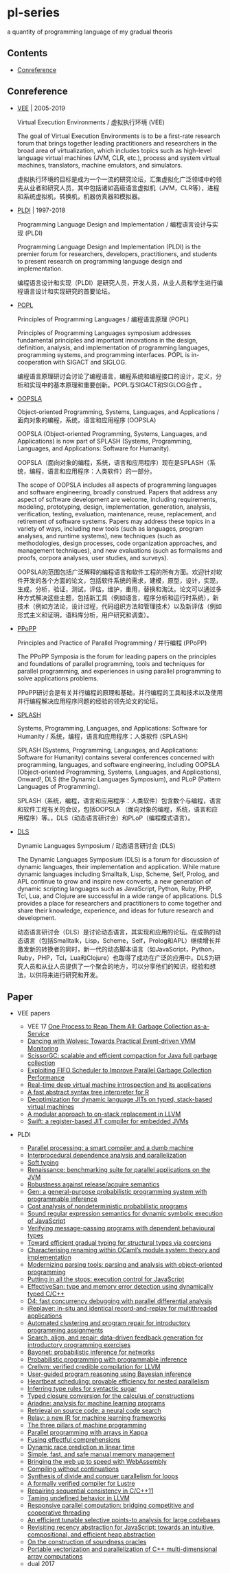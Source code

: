 # pl-series
 a quantity of programming language of my gradual theoris


## Contents
<!-- START -->

 - [Conreference](#conreference)



## Conreference

- [VEE](http://vee.sigops.org/) | 2005-2019
  
  Virtual Execution Environments / 虚拟执行环境 (VEE)

  The goal of Virtual Execution Environments is to be a first-rate research forum that brings together leading practitioners and researchers in the broad area of virtualization, which includes topics such as high-level language virtual machines (JVM, CLR, etc.), process and system virtual machines, translators, machine emulators, and simulators.

  虚拟执行环境的目标是成为一个一流的研究论坛，汇集虚拟化广泛领域中的领先从业者和研究人员，其中包括诸如高级语言虚拟机（JVM，CLR等），进程和系统虚拟机，转换机，机器仿真器和模拟器。

- [PLDI](https://dblp.uni-trier.de/db/conf/pldi/) | 1997-2018

  Programming Language Design and Implementation / 编程语言设计与实现 (PLDI)

  Programming Language Design and Implementation (PLDI) is the premier forum for researchers, developers, practitioners, and students to present research on programming language design and implementation.
  
  编程语言设计和实现（PLDI）是研究人员，开发人员，从业人员和学生进行编程语言设计和实现研究的首要论坛。

- [POPL](http://sigplan.org/Conferences/POPL/)

  Principles of Programming Languages / 编程语言原理    (POPL)

  Principles of Programming Languages symposium addresses fundamental principles and important innovations in the design, definition, analysis, and implementation of programming languages, programming systems, and programming interfaces. POPL is in-cooperation with SIGACT and SIGLOG.

  编程语言原理研讨会讨论了编程语言，编程系统和编程接口的设计，定义，分析和实现中的基本原理和重要创新。POPL与SIGACT和SIGLOG合作 。

- [OOPSLA](http://sigplan.org/Conferences/OOPSLA/)

    Object-oriented Programming, Systems, Languages, and Applications / 面向对象的编程，系统，语言和应用程序 (OOPSLA)

    OOPSLA (Object-oriented Programming, Systems, Languages, and Applications) is now part of SPLASH (Systems, Programming, Languages, and Applications: Software for Humanity).

    OOPSLA（面向对象的编程，系统，语言和应用程序）现在是SPLASH（系统，编程，语言和应用程序：人类软件）的一部分。

    The scope of OOPSLA includes all aspects of programming languages and software engineering, broadly construed. Papers that address any aspect of software development are welcome, including requirements, modeling, prototyping, design, implementation, generation, analysis, verification, testing, evaluation, maintenance, reuse, replacement, and retirement of software systems. Papers may address these topics in a variety of ways, including new tools (such as languages, program analyses, and runtime systems), new techniques (such as methodologies, design processes, code organization approaches, and management techniques), and new evaluations (such as formalisms and proofs, corpora analyses, user studies, and surveys).

    OOPSLA的范围包括广泛解释的编程语言和软件工程的所有方面。欢迎针对软件开发的各个方面的论文，包括软件系统的需求，建模，原型，设计，实现，生成，分析，验证，测试，评估，维护，重用，替换和淘汰。论文可以通过多种方式解决这些主题，包括新工具（例如语言，程序分析和运行时系统），新技术（例如方法论，设计过程，代码组织方法和管理技术）以及新评估（例如形式主义和证明，语料库分析，用户研究和调查）。

- [PPoPP](http://sigplan.org/Conferences/PPOPP/)

    Principles and Practice of Parallel Programming / 并行编程 (PPoPP)

    The PPoPP Symposia is the forum for leading papers on the principles and foundations of parallel programming, tools and techniques for parallel programming, and experiences in using parallel programming to solve applications problems.

    PPoPP研讨会是有关并行编程的原理和基础，并行编程的工具和技术以及使用并行编程解决应用程序问题的经验的领先论文的论坛。

- [SPLASH](http://sigplan.org/Conferences/SPLASH/)

    Systems, Programming, Languages, and Applications: Software for Humanity / 系统，编程，语言和应用程序：人类软件 (SPLASH)

    SPLASH (Systems, Programming, Languages, and Applications: Software for Humanity) contains several conferences concerned with programming, languages, and software engineering, including OOPSLA (Object-oriented Programming, Systems, Languages, and Applications), Onward!, DLS (the Dynamic Languages Symposium), and PLoP (Pattern Languages of Programming).

    SPLASH（系统，编程，语言和应用程序：人类软件）包含数个与编程，语言和软件工程有关的会议，包括OOPSLA （面向对象的编程，系统，语言和应用程序）等。，DLS（动态语言研讨会）和PLoP（编程模式语言）。

- [DLS](http://sigplan.org/Conferences/DLS/)
  
    Dynamic Languages Symposium / 动态语言研讨会 (DLS)

    The Dynamic Languages Symposium (DLS) is a forum for discussion of dynamic languages, their implementation and application. While mature dynamic languages including Smalltalk, Lisp, Scheme, Self, Prolog, and APL continue to grow and inspire new converts, a new generation of dynamic scripting languages such as JavaScript, Python, Ruby, PHP, Tcl, Lua, and Clojure are successful in a wide range of applications. DLS provides a place for researchers and practitioners to come together and share their knowledge, experience, and ideas for future research and development.

    动态语言研讨会（DLS）是讨论动态语言，其实现和应用的论坛。在成熟的动态语言（包括Smalltalk，Lisp，Scheme，Self，Prolog和APL）继续增长并激发新的转换者的同时，新一代的动态脚本语言（如JavaScript，Python，Ruby，PHP，Tcl，Lua和Clojure）也取得了成功在广泛的应用中。DLS为研究人员和从业人员提供了一个聚会的地方，可以分享他们的知识，经验和想法，以供将来进行研究和开发。


## Paper
- VEE papers 
  - VEE 17 [One Process to Reap Them All: Garbage Collection as-a-Service](https://dl.acm.org/doi/10.1145/3050748.3050754)
  - [Dancing with Wolves: Towards Practical Event-driven VMM Monitoring](https://dl.acm.org/doi/10.1145/3140607.3050750)
  - [ScissorGC: scalable and efficient compaction for Java full garbage collection](https://dl.acm.org/doi/10.1145/3313808.3313820)
  - [Exploiting FIFO Scheduler to Improve Parallel Garbage Collection Performance](https://dl.acm.org/doi/10.1145/2892242.2892248)
  - [Real-time deep virtual machine introspection and its applications](https://dl.acm.org/doi/10.1145/2576195.2576196)
  - [A fast abstract syntax tree interpreter for R](https://dl.acm.org/doi/10.1145/2674025.2576205)
  - [Deoptimization for dynamic language JITs on typed, stack-based virtual machines](https://dl.acm.org/doi/10.1145/2674025.2576209)
  - [A modular approach to on-stack replacement in LLVM](https://dl.acm.org/doi/10.1145/2517326.2451541)
  - [Swift: a register-based JIT compiler for embedded JVMs](https://dl.acm.org/doi/10.1145/2365864.2151035)

- PLDI
  - [Parallel processing: a smart compiler and a dumb machine](https://dl.acm.org/doi/10.1145/989393.989408)
  - [Interprocedural dependence analysis and parallelization](https://dl.acm.org/doi/10.1145/989393.989411)
  - [Soft typing](https://dl.acm.org/doi/10.1145/989393.989435)
  - [Renaissance: benchmarking suite for parallel applications on the JVM](https://dl.acm.org/doi/10.1145/3314221.3314637)
  - [Robustness against release/acquire semantics](https://dl.acm.org/doi/10.1145/3314221.3314604)
  - [Gen: a general-purpose probabilistic programming system with programmable inference](https://dl.acm.org/doi/10.1145/3314221.3314642)
  - [Cost analysis of nondeterministic probabilistic programs](https://dl.acm.org/doi/10.1145/3314221.3314581)
  - [Sound regular expression semantics for dynamic symbolic execution of JavaScript](https://dl.acm.org/doi/10.1145/3314221.3314645)
  - [Verifying message-passing programs with dependent behavioural types](https://dl.acm.org/doi/10.1145/3314221.3322484)
  - [Toward efficient gradual typing for structural types via coercions](https://dl.acm.org/doi/10.1145/3314221.3314627)
  - [Characterising renaming within OCaml’s module system: theory and implementation](https://dl.acm.org/doi/10.1145/3314221.3314600)
  - [Modernizing parsing tools: parsing and analysis with object-oriented programming](https://dl.acm.org/doi/10.1145/3315568.3329967)
  - [Putting in all the stops: execution control for JavaScript](https://dl.acm.org/doi/10.1145/3192366.3192370)
  - [EffectiveSan: type and memory error detection using dynamically typed C/C++](https://dl.acm.org/doi/10.1145/3296979.3192388)
  - [D4: fast concurrency debugging with parallel differential analysis](https://dl.acm.org/doi/10.1145/3192366.3192390)
  - [iReplayer: in-situ and identical record-and-replay for multithreaded applications](https://dl.acm.org/doi/10.1145/3192366.3192380)
  - [Automated clustering and program repair for introductory programming assignments](https://dl.acm.org/doi/10.1145/3192366.3192387)
  - [Search, align, and repair: data-driven feedback generation for introductory programming exercises](https://dl.acm.org/doi/10.1145/3192366.3192384)
  - [Bayonet: probabilistic inference for networks](https://dl.acm.org/doi/10.1145/3296979.3192400)
  - [Probabilistic programming with programmable inference](https://dl.acm.org/doi/10.1145/3296979.3192409)
  - [Crellvm: verified credible compilation for LLVM](https://dl.acm.org/doi/10.1145/3192366.3192377)
  - [User-guided program reasoning using Bayesian inference](https://dl.acm.org/doi/10.1145/3192366.3192417)
  - [Heartbeat scheduling: provable efficiency for nested parallelism](https://dl.acm.org/doi/10.1145/3192366.3192391)
  - [Inferring type rules for syntactic sugar](https://dl.acm.org/doi/10.1145/3192366.3192398)
  - [Typed closure conversion for the calculus of constructions](https://dl.acm.org/doi/10.1145/3192366.3192372)
  - [Ariadne: analysis for machine learning programs](https://dl.acm.org/doi/10.1145/3211346.3211349)
  - [Retrieval on source code: a neural code search](https://dl.acm.org/doi/10.1145/3211346.3211353)
  - [Relay: a new IR for machine learning frameworks](https://dl.acm.org/doi/10.1145/3211346.3211348)
  - [The three pillars of machine programming](https://dl.acm.org/doi/10.1145/3211346.3211355)
  - [Parallel programming with arrays in Kappa](https://dl.acm.org/doi/10.1145/3219753.3219757)
  - [Fusing effectful comprehensions](https://dl.acm.org/doi/10.1145/3140587.3062362)
  - [Dynamic race prediction in linear time](https://dl.acm.org/doi/10.1145/3140587.3062374)
  - [Simple, fast, and safe manual memory management](https://dl.acm.org/doi/10.1145/3062341.3062376)
  - [Bringing the web up to speed with WebAssembly](https://dl.acm.org/doi/10.1145/3062341.3062363)
  - [Compiling without continuations](https://dl.acm.org/doi/10.1145/3062341.3062380)
  - [Synthesis of divide and conquer parallelism for loops](https://dl.acm.org/doi/10.1145/3062341.3062355)
  - [A formally verified compiler for Lustre](https://dl.acm.org/doi/10.1145/3140587.3062358)
  - [Repairing sequential consistency in C/C++11](https://dl.acm.org/doi/10.1145/3140587.3062352)
  - [Taming undefined behavior in LLVM](https://dl.acm.org/doi/10.1145/3140587.3062343)
  - [Responsive parallel computation: bridging competitive and cooperative threading](https://dl.acm.org/doi/10.1145/3140587.3062370)
  - [An efficient tunable selective points-to analysis for large codebases](https://dl.acm.org/doi/10.1145/3088515.3088519)
  - [Revisiting recency abstraction for JavaScript: towards an intuitive, compositional, and efficient heap abstraction](https://dl.acm.org/doi/10.1145/3088515.3088516)
  - [On the construction of soundness oracles](https://dl.acm.org/doi/10.1145/3088515.3088520)
  - [Portable vectorization and parallelization of C++ multi-dimensional array computations](https://dl.acm.org/doi/10.1145/3091966.3091973)
  - dual 2017